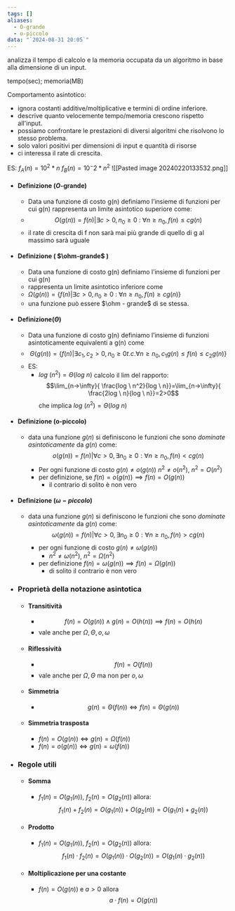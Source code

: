 ```yaml
---
tags: []
aliases:
  - O-grande
  - o-piccolo
data: "`2024-08-31 20:05`"
---
```

analizza il tempo di calcolo e la memoria occupata da un algoritmo in base alla dimensione di un input.

tempo(sec); memoria(MB) 

Comportamento asintotico:
- ignora costanti additive/moltiplicative e termini di ordine inferiore.
- descrive quanto velocemente tempo/memoria crescono rispetto all'input.
- possiamo confrontare le prestazioni di diversi algoritmi che risolvono lo stesso problema. 
- solo valori positivi per dimensioni di input e quantità di risorse
- ci interessa il rate di crescita.

ES:
$f_A(n)=10^2*n$ 
$f_B(n)=10^-2*n^2$ 
![[Pasted image 20240220133532.png]]

- #### Definizione (_O_-grande)
	- Data una funzione di costo g(n) definiamo l’insieme di funzioni per cui g(n) rappresenta un limite asintotico superiore come:
	- $$O(g(n)) = {f (n) | ∃c > 0, n_0 ≥ 0\ : \ ∀n ≥ n_0, f (n) ≤ cg(n)}$$
	- il rate di crescita di f non sarà mai più grande di quello di g al massimo sarà uguale 
- #### Definizione ( $\ohm-grande$ )
	- Data una funzione di costo g(n) definiamo l’insieme di funzioni per cui g(n)
	- rappresenta un limite asintotico inferiore come
	- $Ω(g(n)) = \{f (n) | ∃c > 0, n_{0} ≥ 0 \ :\  ∀n ≥ n_0, f (n) ≥ cg(n)\}$ 
	- una funzione può essere $\ohm - grande$ di se stessa.
- #### Definizione($\Theta$)
	- Data una funzione di costo g(n) definiamo l’insieme di funzioni asintoticamente equivalenti a g(n) come
	- $$Θ(g(n))=\{f (n)|∃c_1,c_2>0,n_0≥0 t.c. ∀n≥n_0,c_{1}g(n)≤f (n)≤c_{2}g(n)\}$$
	- ES:
		- $log \ (n^{2})=\Theta(log \ n)$ calcolo il lim del rapporto:$$\lim_{n->\infty}{ \frac{log \ n^2}{log \ n}}=\lim_{n->\infty}{ \frac{2log \ n}{log \ n}}=2>0$$che implica $log \ (n^{2})=\Theta(log \ n)$ 
- #### Definizione (o-piccolo)
	- data una funzione $g(n)$ si definiscono le funzioni che sono _dominate asintoticamente_ da $g(n)$ come:$$o(g(n))=f(n)|\forall c >0,\exists n_{0}\geq 0:\forall n\geq n_{0},f(n)<cg(n)$$
		- Per ogni funzione di costo $g(n) \ne o(g(n))$ $n^{2}\ne o(n^{2})$, $n^{2}=O(n^{2})$
		- per definizione, se $f(n)=o(g(n)) \implies f(n)=O(g(n))$ 
			- il contrario di solito è non vero
- #### Definizione ($\omega-piccolo$)
	- data una funzione $g(n)$ si definiscono le funzioni che sono _dominate asintoticamente_ da $g(n)$ come:$$\omega(g(n))=f(n)|\forall c >0,\exists n_{0}\geq 0:\forall n\geq n_{0},f(n)>cg(n)$$
		- per ogni funzione di costo $g(n)\ne \omega(g(n))$
			- $n^{2}\ne \omega(n^{2})$, $n^{2}=\Omega(n^{2})$
		- per definizione $f(n)=\omega(g(n)) \implies f(n)=\Omega(g(n))$
			- di solito il contrario è non vero
- ### Proprietà della notazione asintotica
	- #### Transitività
		- $$f(n)=O(g(n)) \wedge g(n)=O(h(n)) \implies f(n)=O(h(n)$$
		- vale anche per $\Omega,\Theta,o, \omega$
	- #### Riflessività
		- $$f(n)=O(f(n))$$
		- vale anche per $\Omega,\Theta$ ma non per $o, \omega$
	- #### Simmetria
		- $$g(n)=\Theta(f(n))\iff f(n)=\Theta(g(n))$$
	- #### Simmetria trasposta
		- $f(n)=O(g(n))\iff g(n)=\Omega(f(n))$
		- $f(n)=o(g(n))\iff g(n)=\omega(f(n))$
- ### Regole utili
	- #### Somma 
		- $f_{1}(n)=O(g_{1}(n))$, $f_{2}(n)=O(g_{2}(n))$ allora:$$f_{1}(n)+f_{2}(n)=O(g_{1}(n))+O(g_{2}(n))=O(g_{1}(n)+g_{2}(n))$$
	- #### Prodotto
		- $f_{1}(n)=O(g_{1}(n))$, $f_{2}(n)=O(g_{2}(n))$ allora:$$f_{1}(n)\cdot f_{2}(n)=O(g_{1}(n))\cdot O(g_{2}(n))=O(g_{1}(n)\cdot g_{2}(n))$$
	- #### Moltiplicazione per una costante
		- $f(n)=O(g(n))$ e  $a>0$ allora $$a\cdot f(n)=O(g(n))$$